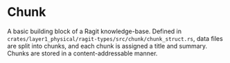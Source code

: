 # Chunk

A basic building block of a Ragit knowledge-base. Defined in `crates/layer1_physical/ragit-types/src/chunk/chunk_struct.rs`, data files are split into chunks, and each chunk is assigned a title and summary. Chunks are stored in a content-addressable manner.